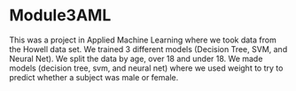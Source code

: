 # Module3AML
This was a project in Applied Machine Learning where we took data from the Howell data set.  We trained 3 different models (Decision Tree, SVM, and Neural Net).  We split the data by age, over 18 and under 18.   We made models (decision tree, svm, and neural net) where we used weight to try to predict whether a subject was male or female.  
